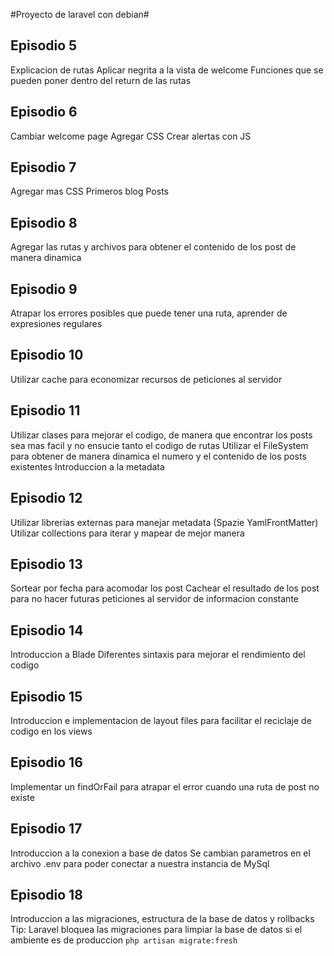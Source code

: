 #Proyecto de laravel con debian#

## Episodio 5
Explicacion de rutas
Aplicar negrita a la vista de welcome
Funciones que se pueden poner dentro del return de las rutas

## Episodio 6

Cambiar welcome page
Agregar CSS
Crear alertas con JS

## Episodio 7
Agregar mas CSS
Primeros blog Posts

## Episodio 8
Agregar las rutas y archivos para obtener el contenido de los post de manera dinamica

## Episodio 9
Atrapar los errores posibles que puede tener una ruta, aprender de expresiones regulares

## Episodio 10
Utilizar cache para economizar recursos de peticiones al servidor

## Episodio 11
Utilizar clases para mejorar el codigo, de manera que encontrar los posts sea mas facil y no ensucie tanto el codigo de rutas
Utilizar el FileSystem para obtener de manera dinamica el numero y el contenido de los posts existentes
Introduccion a la metadata

## Episodio 12
Utilizar librerias externas para manejar metadata (Spazie YamlFrontMatter)
Utilizar collections para iterar y mapear de mejor manera

## Episodio 13
Sortear por fecha para acomodar los post
Cachear el resultado de los post para no hacer futuras peticiones al servidor de informacion constante

## Episodio 14
Introduccion a Blade
Diferentes sintaxis para mejorar el rendimiento del codigo

## Episodio 15
Introduccion e implementacion de layout files para facilitar el reciclaje de codigo en los views

## Episodio 16
Implementar un findOrFail para atrapar el error cuando una ruta de post no existe

## Episodio 17
Introduccion a la conexion a base de datos
Se cambian parametros en el archivo .env para poder conectar a nuestra instancia de MySql

## Episodio 18
Introduccion a las migraciones, estructura de la base de datos y rollbacks
Tip: Laravel bloquea las migraciones para limpiar la base de datos si el ambiente es de produccion
``` php artisan migrate:fresh ```
